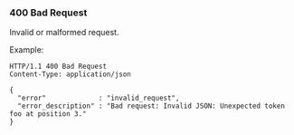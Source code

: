 ### 400 Bad Request

Invalid or malformed request.

Example:

```
HTTP/1.1 400 Bad Request
Content-Type: application/json

{
  "error"             : "invalid_request",
  "error_description" : "Bad request: Invalid JSON: Unexpected token foo at position 3."
}
```
